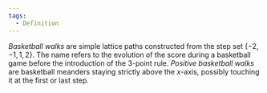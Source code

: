 ```yaml
---
tags:
  - Definition
---
```

*Basketball walks* are simple lattice paths constructed from the step set $\{-2,-1,1,2\}$. The name refers to the evolution of the score during a basketball game before the introduction of the 3-point rule.
*Positive basketball walks* are basketball meanders staying strictly above the $x$-axis, possibly touching it at the first or last step.
